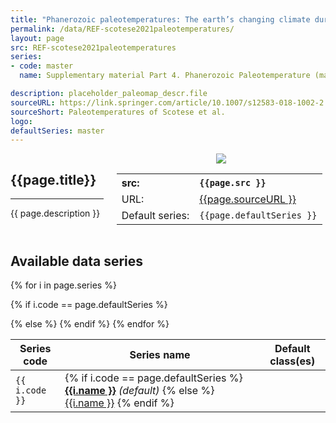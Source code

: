 ```yaml
---
title: "Phanerozoic paleotemperatures: The earth’s changing climate during the last 540 million years"
permalink: /data/REF-scotese2021paleotemperatures/
layout: page
src: REF-scotese2021paleotemperatures
series: 
- code: master
  name: Supplementary material Part 4. Phanerozoic Paleotemperature (master sheet)

description: placeholder_paleomap_descr.file
sourceURL: https://link.springer.com/article/10.1007/s12583-018-1002-2
sourceShort: Paleotemperatures of Scotese et al. 
logo: 
defaultSeries: master
---
```


<script src="{{site.url}}{{site.baseurl}}/assets/js/jquery-3.7.0.js"></script>  <!--Add JQuery-->
<script src="{{site.url}}{{site.baseurl}}/assets/js/jquery.dataTables.min.js"></script>
<link rel="stylesheet" type="text/css" href="{{site.url}}{{site.baseurl}}/assets/css/jquery.dataTables.min.css" />

<div class="columns">
<div class="column is-8" markdown="1">

## {{page.title}}

* * * 

{{ page.description }}



</div>

<div class="column is-4 box" style="text-align:center">
<img src="{{site.url}}{{site.baseurl}}/images/chronos_logos/{{page.logo}}" style="max-width:250px">

<table style="text-align: left">
<tr><th>src:</th><th><code>{{page.src }}</code></th></tr>
<tr><td>URL:</td><td style="overflow-wrap:break-word" ><a href="{{page.sourceURL }}">{{page.sourceURL }}</a></td></tr>
<tr><td>Default series:</td><td><code>{{page.defaultSeries }}</code></td></tr>

</table>
</div>
</div>

## Available data series

<table class="display" id="my-table">

<thead>
<tr><th>Series code </th> <th>Series name </th><th>Default class(es)</th></tr>

</thead>
<tbody>
{% for i in page.series %}

{% if i.code == page.defaultSeries %}
<tr style="background-color:#eee">
{% else %}
<tr>
{% endif %}

<td>
<code>{{ i.code }}</code>
</td>

<td>
{% if i.code == page.defaultSeries %}
<strong><a href="{{site.url}}{{site.basurl}}/data/REF-scotese2021paleotemperatures/{{i.code}}/">{{i.name }}</a></strong> <i>(default)</i>
{% else %}
<a href="{{site.url}}{{site.basurl}}/data/REF-scotese2021paleotemperatures/{{i.code}}/">{{i.name }}</a>
{% endif %}
</td>

<td>
</td>

</tr>
{% endfor %}

</tbody>
</table>

<script>
new DataTable('#my-table');
</script>
